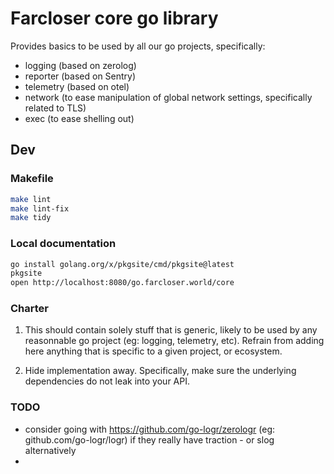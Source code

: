 # Farcloser core go library

Provides basics to be used by all our go projects, specifically:
- logging (based on zerolog)
- reporter (based on Sentry)
- telemetry (based on otel)
- network (to ease manipulation of global network settings, specifically related to TLS)
- exec (to ease shelling out)

## Dev

### Makefile

```bash
make lint
make lint-fix
make tidy
```

### Local documentation

```bash
go install golang.org/x/pkgsite/cmd/pkgsite@latest
pkgsite
open http://localhost:8080/go.farcloser.world/core
```

### Charter

1. This should contain solely stuff that is generic, likely to be used by 
any reasonnable go project (eg: logging, telemetry, etc). Refrain from adding 
here anything that is specific to a given project, or ecosystem.

2. Hide implementation away. Specifically, make sure the underlying dependencies
do not leak into your API.

### TODO

* consider going with https://github.com/go-logr/zerologr (eg: github.com/go-logr/logr)
if they really have traction - or slog alternatively
* 